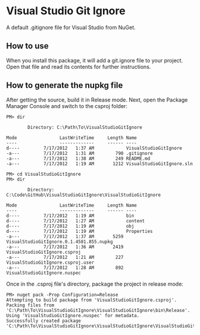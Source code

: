 Visual Studio Git Ignore
=====================

A default .gitignore file for Visual Studio from NuGet.

## How to use
When you install this package, it will add a git.ignore file to your project. Open that file and read its contents for further instructions.

## How to generate the nupkg file
After getting the source, build it in Release mode. Next, open the Package Manager Console and switch to the csproj folder:

    PM> dir

            Directory: C:\Path\To\VisualStudioGitIgnore

    Mode                LastWriteTime     Length Name
    ----                -------------     ------ ----
    d----         7/17/2012   1:37 AM            VisualStudioGitIgnore
    -a---         7/17/2012   1:31 AM        790 .gitignore
    -a---         7/17/2012   1:38 AM        249 README.md
    -a---         7/17/2012   1:19 AM       1212 VisualStudioGitIgnore.sln

    PM> cd VisualStudioGitIgnore
    PM> dir

            Directory: C:\Code\GitHub\VisualStudioGitIgnore\VisualStudioGitIgnore

    Mode                LastWriteTime     Length Name
    ----                -------------     ------ ----
    d----         7/17/2012   1:19 AM            bin
    d----         7/17/2012   1:27 AM            content
    d----         7/17/2012   1:19 AM            obj
    d----         7/17/2012   1:19 AM            Properties
    -a---         7/17/2012   1:37 AM       5259 VisualStudioGitIgnore.0.1.4581.855.nupkg
    -a---         7/17/2012   1:36 AM       2419 VisualStudioGitIgnore.csproj
    -a---         7/17/2012   1:21 AM        227 VisualStudioGitIgnore.csproj.user
    -a---         7/17/2012   1:28 AM        892 VisualStudioGitIgnore.nuspec

Once in the .csproj file's directory, package the project in release mode:

    PM> nuget pack -Prop Configuration=Release
    Attempting to build package from 'VisualStudioGitIgnore.csproj'.
    Packing files from 'C:\Path\To\VisualStudioGitIgnore\VisualStudioGitIgnore\bin\Release'.
    Using 'VisualStudioGitIgnore.nuspec' for metadata.
    Successfully created package 'C:\Path\To\VisualStudioGitIgnore\VisualStudioGitIgnore\VisualStudioGitIgnore.maj.min.rev.build.nupkg'.